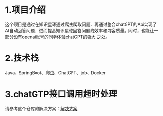 # 1.项目介绍</br>
这个项目是通过在知识星球通过爬虫爬取问题，再通过整合chatGPT的Api实现了AI自动回答问题，进而提高知识星球回答问题的效率和内容质量。同时，也能让一部分没有openai账号的同学体验chatGPT的强大
之处。</br>
# 2.技术栈</br>
Java、SpringBoot、爬虫、ChatGPT、job、Docker</br>
# 3.chatGTP接口调用超时处理</br>
请参考这个仓库的解决方案：[解决方案](https://github.com/geekr-dev/openai-proxy)</br>
